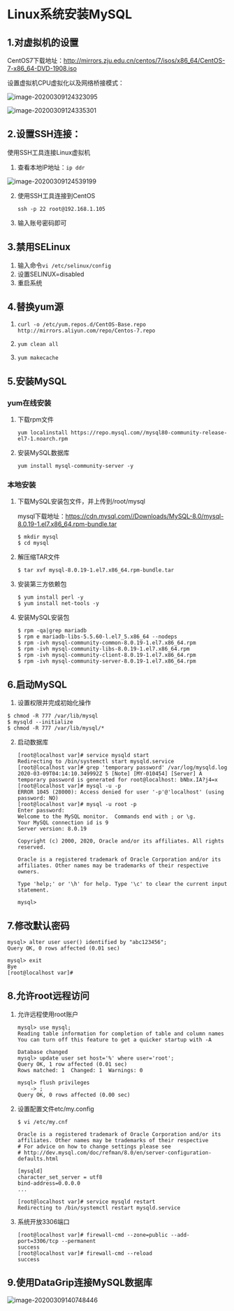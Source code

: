 # Linux系统安装MySQL

## 1.对虚拟机的设置

CentOS7下载地址：http://mirrors.zju.edu.cn/centos/7/isos/x86_64/CentOS-7-x86_64-DVD-1908.iso

设置虚拟机CPU虚拟化以及网络桥接模式：

![image-20200309124323095](https://md-1304276643.cos.ap-beijing.myqcloud.com//PicGo/image-20200309124323095.png)

![image-20200309124335301](https://md-1304276643.cos.ap-beijing.myqcloud.com//PicGo/image-20200309124335301.png)

## 2.设置SSH连接：

使用SSH工具连接Linux虚拟机

1. 查看本地IP地址：`ip ddr`

![image-20200309124539199](https://md-1304276643.cos.ap-beijing.myqcloud.com//PicGo/image-20200309124539199.png)

2. 使用SSH工具连接到CentOS

   `ssh -p 22 root@192.168.1.105`

3. 输入账号密码即可

## 3.禁用SELinux

1. 输入命令`vi /etc/selinux/config`
2. 设置SELINUX=disabled
3. 重启系统

## 4.替换yum源

1. `curl -o /etc/yum.repos.d/CentOS-Base.repo http://mirrors.aliyun.com/repo/Centos-7.repo`

2. `yum clean all`
3. `yum makecache `

## 5.安装MySQL

### yum在线安装

1. 下载rpm文件

   `yum localinstall https://repo.mysql.com//mysql80-community-release-el7-1.noarch.rpm`

2. 安装MySQL数据库

   `yum install mysql-community-server -y`

###  本地安装

1. 下载MySQL安装包文件，并上传到/root/mysql

   mysql下载地址：https://cdn.mysql.com//Downloads/MySQL-8.0/mysql-8.0.19-1.el7.x86_64.rpm-bundle.tar

   ```shell
   $ mkdir mysql
   $ cd mysql
   ```

2. 解压缩TAR文件

   ```shell
   $ tar xvf mysql-8.0.19-1.el7.x86_64.rpm-bundle.tar
   ```

3. 安装第三方依赖包

   ```shell
   $ yum install perl -y
   $ yum install net-tools -y
   ```

4. 安装MySQL安装包

   ```shell
   $ rpm -qa|grep mariadb
   $ rpm e mariadb-libs-5.5.60-l.el7_5.x86_64 --nodeps
   $ rpm -ivh mysql-community-common-8.0.19-1.el7.x86_64.rpm
   $ rpm -ivh mysql-community-libs-8.0.19-1.el7.x86_64.rpm
   $ rpm -ivh mysql-community-client-8.0.19-1.el7.x86_64.rpm
   $ rpm -ivh mysql-community-server-8.0.19-1.el7.x86_64.rpm
   ```

## 6.启动MySQL

1. 设置权限并完成初始化操作

```
$ chmod -R 777 /var/lib/mysql
$ mysqld --initialize
$ chmod -R 777 /var/lib/mysql/*
```

2. 启动数据库

   ```shell
   [root@localhost var]# service mysqld start
   Redirecting to /bin/systemctl start mysqld.service
   [root@localhost var]# grep 'temporary password' /var/log/mysqld.log
   2020-03-09T04:14:10.349992Z 5 [Note] [MY-010454] [Server] A temporary password is generated for root@localhost: bNbx.IA?j4=x
   [root@localhost var]# mysql -u -p
   ERROR 1045 (28000): Access denied for user '-p'@'localhost' (using password: NO)
   [root@localhost var]# mysql -u root -p
   Enter password:
   Welcome to the MySQL monitor.  Commands end with ; or \g.
   Your MySQL connection id is 9
   Server version: 8.0.19
   
   Copyright (c) 2000, 2020, Oracle and/or its affiliates. All rights reserved.
   
   Oracle is a registered trademark of Oracle Corporation and/or its
   affiliates. Other names may be trademarks of their respective
   owners.
   
   Type 'help;' or '\h' for help. Type '\c' to clear the current input statement.
   
   mysql>
   ```

## 7.修改默认密码

```shell
mysql> alter user user() identified by "abc123456";
Query OK, 0 rows affected (0.01 sec)

mysql> exit
Bye
[root@localhost var]#
```

## 8.允许root远程访问

1. 允许远程使用root账户

   ```shell
   mysql> use mysql;
   Reading table information for completion of table and column names
   You can turn off this feature to get a quicker startup with -A
   
   Database changed
   mysql> update user set host='%' where user='root';
   Query OK, 1 row affected (0.01 sec)
   Rows matched: 1  Changed: 1  Warnings: 0
   
   mysql> flush privileges
       -> ;
   Query OK, 0 rows affected (0.00 sec)
   ```

2. 设置配置文件etc/my.config

   ```shell
   $ vi /etc/my.cnf
   
   Oracle is a registered trademark of Oracle Corporation and/or its
   affiliates. Other names may be trademarks of their respective
   # For advice on how to change settings please see
   # http://dev.mysql.com/doc/refman/8.0/en/server-configuration-defaults.html
   
   [mysqld]
   character_set_server = utf8
   bind-address=0.0.0.0
   ...
   
   [root@localhost var]# service mysqld restart
   Redirecting to /bin/systemctl restart mysqld.service
   ```

3. 系统开放3306端口

   ```shell
   [root@localhost var]# firewall-cmd --zone=public --add-port=3306/tcp --permanent
   success
   [root@localhost var]# firewall-cmd --reload
   success
   ```

## 9.使用DataGrip连接MySQL数据库

![image-20200309140748446](https://md-1304276643.cos.ap-beijing.myqcloud.com//PicGo/image-20200309140748446.png)

